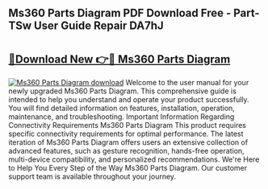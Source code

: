 ## Ms360 Parts Diagram PDF Download Free - Part-TSw User Guide Repair DA7hJ

# <h2><a href="http://dfrmlkp.blite.top/?on=Ms360+Parts+Diagram">🔗Download New 👉🔴 Ms360 Parts Diagram</a></h2>

[![Ms360 Parts Diagram download](https://i.imgur.com/lujVjoI.png)](http://dfrmlkp.blite.top/?on=Ms360+Parts+Diagram)
Welcome to the user manual for your newly upgraded Ms360 Parts Diagram. This comprehensive guide is intended to help you understand and operate your product successfully. You will find detailed information on features, installation, operation, maintenance, and troubleshooting. Important Information Regarding Connectivity Requirements Ms360 Parts Diagram This product requires specific connectivity requirements for optimal performance. The latest iteration of Ms360 Parts Diagram offers users an extensive collection of advanced features, such as gesture recognition, hands-free operation, multi-device compatibility, and personalized recommendations. We're Here to Help You Every Step of the Way Ms360 Parts Diagram. Our customer support team is available throughout your journey.
